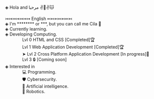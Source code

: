 ◈ Hola and مرحبا  ✌️🐰✌️🐱

↣↣↣↣↣↣↣ English ↢↢↢↢↢↢↢ <br>
◈ I'm ******** or ***, but you can call me Cila 👋<br>
◈ Currently learning.<br>
◈ Developing Computing.<br>
&emsp;&emsp;&emsp;&emsp;Lvl 0 HTML and CSS [Completed]🏆<br>
&emsp;&emsp;&emsp;&emsp;Lvl 1 Web Application Development [Completed]🏆<br>
&emsp;&emsp;&emsp;&emsp;➤ Lvl 2 Cross Platform Application Development [In progress]🚧<br>
&emsp;&emsp;&emsp;&emsp;Lvl 3 🔒 [Coming soon] <br>
◈ Interested in<br>
&emsp;&emsp;&emsp;&emsp;💻 Programming.<br>
&emsp;&emsp;&emsp;&emsp;🛡️ Cybersecurity.<br>
&emsp;&emsp;&emsp;&emsp;🧠 Artificial intelligence.<br>
&emsp;&emsp;&emsp;&emsp;🤖 Robotics.<br>
